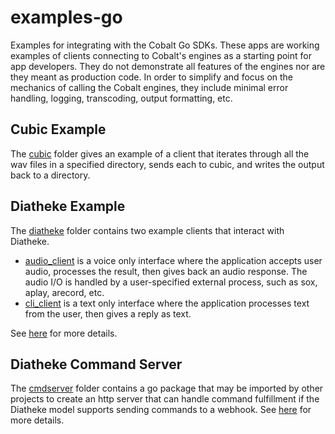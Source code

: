 # examples-go
Examples for integrating with the Cobalt Go SDKs.  These apps are working examples of clients connecting to Cobalt's engines as a starting point for app developers.  They do not demonstrate all features of the engines nor are they meant as production code. In order to simplify and focus on the mechanics of calling the Cobalt engines, they include minimal error handling, logging, transcoding, output formatting, etc.

## Cubic Example
The [cubic](./cubic) folder gives an example of a client that iterates through all the wav files in a specified directory, sends each to cubic, and writes the output back to a directory.

## Diatheke Example
The [diatheke](./diatheke) folder contains two example clients that interact with Diatheke.
* [audio_client](./diatheke/cmd/audio_client) is a voice only interface where the application accepts user audio, processes the result, then gives back an audio response. The audio I/O is handled by a user-specified external process, such as sox, aplay, arecord, etc.
* [cli_client](./diatheke/cmd/cli_client) is a text only interface where the application processes text from the user, then gives a reply as text.

See [here](./diatheke/README.md) for more details.

## Diatheke Command Server
The [cmdserver](./cmdserver) folder contains a go package that may be imported by other
projects to create an http server that can handle command fulfillment if the Diatheke
model supports sending commands to a webhook. See [here](./cmdserver/README.md) for
more details.

